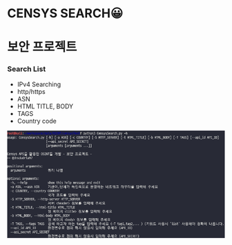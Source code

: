 # CENSYS SEARCH😀

# 보안 프로젝트

### Search List

- IPv4 Searching
- http/https
- ASN
- HTML TITLE, BODY
- TAGS
- Country code

![data/CensysAPI_help.png](data/CensysAPI_help.png)
